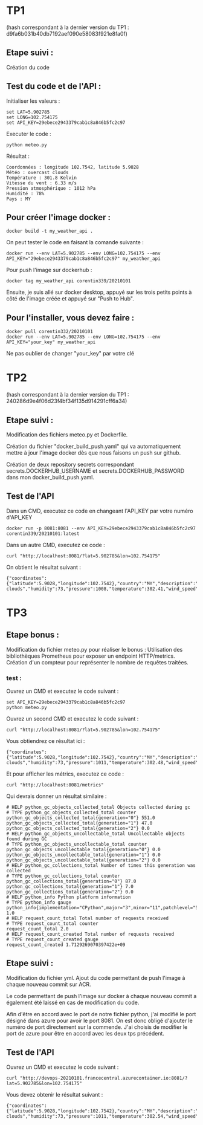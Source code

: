 # TP1

(hash correspondant à la dernier version du TP1 : d9fa6b031b40db7192aef090e58083f921e8fa0f)

## Etape suivi :

Création du code

## Test du code et de l'API : 

Initialiser les valeurs :

```
set LAT=5.902785
set LONG=102.754175
set API_KEY=29ebece2943379cab1c8a846b5fc2c97
```
Executer le code :
```
python meteo.py
```
Résultat :
```
Coordonnées : longitude 102.7542, latitude 5.9028
Météo : overcast clouds
Température : 301.8 Kelvin
Vitesse du vent : 6.33 m/s
Pression atmosphérique : 1012 hPa
Humidité : 78%
Pays : MY
```

## Pour créer l'image docker :
```
docker build -t my_weather_api .
```

On peut tester le code en faisant la comande suivante :
```
docker run --env LAT=5.902785 --env LONG=102.754175 --env API_KEY="29ebece2943379cab1c8a846b5fc2c97" my_weather_api
```

Pour push l'image sur dockerhub :
```
docker tag my_weather_api corentin339/20210101
```
Ensuite, je suis allé sur docker desktop, appuyé sur les trois petits points à côté de l'image créée et appuyé sur "Push to Hub".

## Pour l'installer, vous devez faire :
```
docker pull corentin332/20210101
docker run --env LAT=5.902785 --env LONG=102.754175 --env API_KEY="your_key" my_weather_api
```
Ne pas oublier de changer "your_key" par votre clé

# TP2

(hash correspondant à la dernier version du TP1 : 240286d9e4f06d23f4bf34f135d914291cff6a34)

## Etape suivi :

Modification des fichiers meteo.py et Dockerfile.

Création du fichier "docker_build_push.yaml" qui va automatiquement mettre à jour l'image docker dès que nous faisons un push sur github.

Création de deux repository secrets correspondant secrets.DOCKERHUB_USERNAME et secrets.DOCKERHUB_PASSWORD dans mon docker_build_push.yaml.

## Test de l'API

Dans un CMD, executez ce code en changeant l'API_KEY par votre numéro d'API_KEY
```
docker run -p 8081:8081 --env API_KEY=29ebece2943379cab1c8a846b5fc2c97 corentin339/20210101:latest
```

Dans un autre CMD, executez ce code :
```
curl "http://localhost:8081/?lat=5.902785&lon=102.754175"
```

On obtient le résultat suivant :
```
{"coordinates":{"latitude":5.9028,"longitude":102.7542},"country":"MY","description":"overcast clouds","humidity":73,"pressure":1008,"temperature":302.41,"wind_speed":5.47}
```

# TP3

## Etape bonus :

Modification du fichier meteo.py pour réaliser le bonus :
Utilisation des bibliothèques Prometheus pour exposer un endpoint HTTP/metrics. Création d'un compteur pour représenter le nombre de requêtes traitées.

### test :

Ouvrez un CMD et executez le code suivant :
```
set API_KEY=29ebece2943379cab1c8a846b5fc2c97
python meteo.py
```
Ouvrez un second CMD et executez le code suivant :
```
curl "http://localhost:8081/?lat=5.902785&lon=102.754175"
```
Vous obtiendrez ce résultat ici :
```
{"coordinates":{"latitude":5.9028,"longitude":102.7542},"country":"MY","description":"overcast clouds","humidity":73,"pressure":1011,"temperature":302.48,"wind_speed":5}
```
Et pour afficher les métrics, executez ce code :
```
curl "http://localhost:8081/metrics"
```
Qui devrais donner un résultat similaire :
```
# HELP python_gc_objects_collected_total Objects collected during gc
# TYPE python_gc_objects_collected_total counter
python_gc_objects_collected_total{generation="0"} 551.0
python_gc_objects_collected_total{generation="1"} 47.0
python_gc_objects_collected_total{generation="2"} 0.0
# HELP python_gc_objects_uncollectable_total Uncollectable objects found during GC
# TYPE python_gc_objects_uncollectable_total counter
python_gc_objects_uncollectable_total{generation="0"} 0.0
python_gc_objects_uncollectable_total{generation="1"} 0.0
python_gc_objects_uncollectable_total{generation="2"} 0.0
# HELP python_gc_collections_total Number of times this generation was collected
# TYPE python_gc_collections_total counter
python_gc_collections_total{generation="0"} 87.0
python_gc_collections_total{generation="1"} 7.0
python_gc_collections_total{generation="2"} 0.0
# HELP python_info Python platform information
# TYPE python_info gauge
python_info{implementation="CPython",major="3",minor="11",patchlevel="5",version="3.11.5"} 1.0
# HELP request_count_total Total number of requests received
# TYPE request_count_total counter
request_count_total 2.0
# HELP request_count_created Total number of requests received
# TYPE request_count_created gauge
request_count_created 1.7129269070397422e+09
```

## Etape suivi :

Modification du fichier yml. Ajout du code permettant de push l'image à chaque nouveau commit sur ACR.

Le code permettant de push l'image sur docker à chaque nouveau commit a également été laissé en cas de modification du code.

Afin d'être en accord avec le port de notre fichier python, j'ai modifié le port désigné dans azure pour avoir le port 8081.
On est donc obligé d'ajouter le numéro de port directement sur la commende. J'ai choisis de modifier le port de azure pour être en accord avec les deux tps précédent.

## Test de l'API

Ouvrez un CMD et executez le code suivant :
```
curl "http://devops-20210101.francecentral.azurecontainer.io:8081/?lat=5.902785&lon=102.754175"
```

Vous devez obtenir le résultat suivant :
```
{"coordinates":{"latitude":5.9028,"longitude":102.7542},"country":"MY","description":"overcast clouds","humidity":73,"pressure":1011,"temperature":302.54,"wind_speed":5.2}
```
